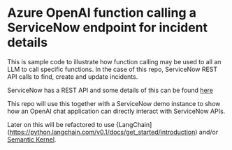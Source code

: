 # Azure OpenAI function calling a ServiceNow endpoint for incident details

This is sample code to illustrate how function calling may be used to all an LLM to call specific functions. In the case of this repo, ServiceNow REST API calls to find, create and update incidents.

ServiceNow has a REST API and some details of this can be found [here](https://docs.servicenow.com/bundle/utah-api-reference/page/integrate/inbound-rest/task/t_GetStartedCreateInt.html)

This repo will use this together with a ServiceNow demo instance to show how an OpenAI chat application can directly interact with ServiceNow APIs.

Later on this will be refactored to use {LangChain](https://python.langchain.com/v0.1/docs/get_started/introduction) and/or [Semantic Kernel](https://learn.microsoft.com/en-us/semantic-kernel/overview/).
